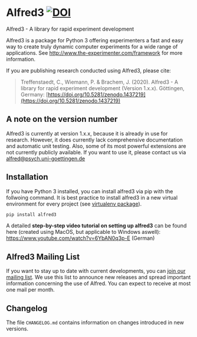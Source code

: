 # Alfred3 [![DOI](https://zenodo.org/badge/150700371.svg)](https://zenodo.org/badge/latestdoi/150700371)

Alfred3 - A library for rapid experiment development

Alfred3 is a package for Python 3 offering experimenters a fast and easy way to create truly dynamic computer experiments for a wide range of applications. See http://www.the-experimenter.com/framework for more information.

If you are publishing research conducted using Alfred3, please cite:

> Treffenstaedt, C., Wiemann, P. & Brachem, J. (2020). Alfred3 - A library for rapid experiment development (Version 1.x.x). Göttingen, Germany: [https://doi.org/10.5281/zenodo.1437219](https://doi.org/10.5281/zenodo.1437219)

## A note on the version number

Alfred3 is currently at version 1.x.x, because it is already in use for research. However, it does currently lack comprehensive documentation and automatic unit testing. Also, some of its most powerful extensions are not currently publicly available. If you want to use it, please contact us via alfred@psych.uni-goettingen.de

## Installation

If you have Python 3 installed, you can install alfred3 via pip with the follwoing command. It is best practice to install alfred3 in a new virtual environment for every project (see [virtualenv package](https://virtualenv.pypa.io/en/latest/)).

```bash
pip install alfred3
```

A detailed **step-by-step video tutorial on setting up alfred3** can be found here (created using MacOS, but applicable to Windows aswell): https://www.youtube.com/watch?v=6YbAN0q3p-E (German)


## Alfred3 Mailing List

If you want to stay up to date with current developments, you can [join our mailing list](https://listserv.gwdg.de/mailman/listinfo/Alfred).
We use this list to announce new releases and spread important information concerning the use of Alfred. You can expect to receive at most one mail per month.

## Changelog

The file `CHANGELOG.md` contains information on changes introduced in new versions.
